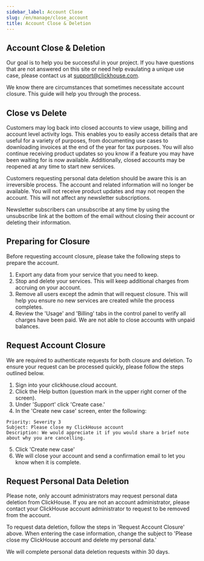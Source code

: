 ```yaml
---
sidebar_label: Account Close
slug: /en/manage/close_account
title: Account Close & Deletion
---
```


## Account Close & Deletion
Our goal is to help you be successful in your project. If you have questions that are not answered on this site or need help evaulating a 
unique use case, please contact us at [support@clickhouse.com](mailto:support@clickhouse.com).

We know there are circumstances that sometimes necessitate account closure. This guide will help you through the process.

## Close vs Delete
Customers may log back into closed accounts to view usage, billing and account level activity logs. This enables you to easily access 
details that are useful for a variety of purposes, from documenting use cases to downloading invoices at the end of the year for tax purposes.
You will also continue receiving product updates so you know if a feature you may have been waiting for is now available. Additionally, 
closed accounts may be reopened at any time to start new services.

Customers requesting personal data deletion should be aware this is an irreversible process. The account and related information will no longer
be available. You will not receive product updates and may not reopen the account. This will not affect any newsletter subscriptions.

Newsletter subscribers can unsubscribe at any time by using the unsubscribe link at the bottom of the email without closing their account or 
deleting their information.

## Preparing for Closure

Before requesting account closure, please take the following steps to prepare the account.
1. Export any data from your service that you need to keep.
2. Stop and delete your services. This will keep additional charges from accruing on your account.
3. Remove all users except the admin that will request closure. This will help you ensure no new services are created while the process completes.
4. Review the 'Usage' and 'Billing' tabs in the control panel to verify all charges have been paid. We are not able to close accounts with unpaid balances.

## Request Account Closure

We are required to authenticate requests for both closure and deletion. To ensure your request can be processed quickly, please follow the steps outlined 
below.
1. Sign into your clickhouse.cloud account.
2. Click the Help button (question mark in the upper right corner of the screen).
3. Under 'Support' click 'Create case.'
4. In the 'Create new case' screen, enter the following:
```
Priority: Severity 3
Subject: Please close my ClickHouse account
Description: We would appreciate it if you would share a brief note about why you are cancelling.
```
5. Click 'Create new case'
6. We will close your account and send a confirmation email to let you know when it is complete.


## Request Personal Data Deletion
Please note, only account administrators may request personal data deletion from ClickHouse. If you are not an account administrator, please contact
your ClickHouse account administrator to request to be removed from the account.

To request data deletion, follow the steps in 'Request Account Closure' above. When entering the case information, change the subject to
'Please close my ClickHouse account and delete my personal data.'

We will complete personal data deletion requests within 30 days.
